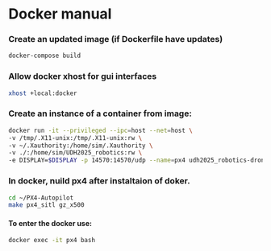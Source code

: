 # Docker manual

### Create an updated image (if Dockerfile have updates)

```bash
docker-compose build
```

### Allow docker xhost for gui interfaces
``` bash
xhost +local:docker
```

### Create an instance of a container from image:
``` bash
docker run -it --privileged --ipc=host --net=host \
-v /tmp/.X11-unix:/tmp/.X11-unix:rw \
-v ~/.Xauthority:/home/sim/.Xauthority \
-v ./:/home/sim/UDH2025_robotics:rw \
-e DISPLAY=$DISPLAY -p 14570:14570/udp --name=px4 udh2025_robotics-drone_sim:latest bash
```

### In docker, nuild px4 after instaltaion of doker.
``` bash
cd ~/PX4-Autopilot
make px4_sitl gz_x500
```

#### To enter the docker use:
``` bash
docker exec -it px4 bash
```